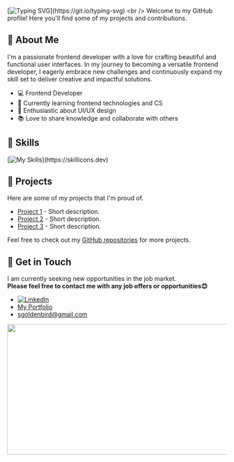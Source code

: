 [![Typing SVG](https://readme-typing-svg.demolab.com?font=Gloria+Hallelujah&size=25&pause=1000&color=09405F&background=e8b069&center=true&vCenter=true&random=false&width=800&lines=Hello+guys%2C+I'm+Sienna.+Welcome+to+my+page👋;I'm+a+passionate+learner+and+creator+in+Frontend.;)](https://git.io/typing-svg)
<br /> Welcome to my GitHub profile! Here you'll find some of my projects and contributions.

## :open_file_folder: About Me
I'm a passionate frontend developer with a love for crafting beautiful and functional user interfaces. 
In my journey to becoming a versatile frontend developer, I eagerly embrace new challenges and continuously expand my skill set to deliver creative and impactful solutions.

- 💻 Frontend Developer
- 🌱 Currently learning frontend technologies and CS
- 🎨 Enthusiastic about UI/UX design
- 📚 Love to share knowledge and collaborate with others

## :open_file_folder: Skills
[![My Skills](https://skillicons.dev/icons?i=html,css,js,react,redux,tailwind,git,github,powershell,)](https://skillicons.dev)

## :open_file_folder: Projects
Here are some of my projects that I'm proud of.

- [Project 1](link-to-project-1) - Short description.
- [Project 2](link-to-project-2) - Short description.
- [Project 3](link-to-project-3) - Short description.

Feel free to check out my [GitHub repositories](link-to-your-github) for more projects.

## :open_file_folder: Get in Touch

I am currently seeking new opportunities in the job market.
<br/> **Please feel free to contact me with any job offers or opportunities😊**

- [![LinkedIn](https://img.shields.io/badge/-LinkedIn-blue?style=flat-square&logo=linkedin&logoColor=white)](https://www.linkedin.com/in/your-profile-url) 
- [My Portfolio](link-to-your-website)
- [sgoldenbird@gmail.com](mailto:sgoldenbird@gmail.com)

<img align="right" width="800" height="300" src="https://github.com/sgoldenbird/sgoldenbird/assets/141334764/8bc762b9-a1e1-4120-97bb-6a158ab8215e">




<!---
sgoldenbird/sgoldenbird is a ✨ special ✨ repository because its `README.md` (this file) appears on your GitHub profile.
You can click the Preview link to take a look at your changes.
--->
